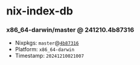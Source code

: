 # nix-index-db
### x86_64-darwin/master @ 241210.4b87316
- Nixpkgs: `master`@[`4b87316`](https://github.com/NixOS/nixpkgs/commit/4b873163c34e9c4ac7ebaf5a74a1af4f483e027c)
- Platform: `x86_64-darwin`
- Timestamp: `20241210021007`
